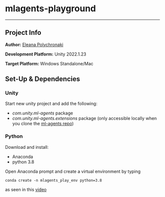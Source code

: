 # mlagents-playground

---

## Project Info

**Author:** 
[Eleana Polychronaki](https://github.com/EleanaPol)

**Development Platform:**
Unity 2022.1.23

**Target Platform:**
Windows Standalone/Mac

## Set-Up & Dependencies
### Unity
Start new unity project and add the following:
* *com.unity.ml-agents* package
* *com.unity.ml-agents.extensions* package (only accessible locally when you clone the [ml-agents repo](https://github.com/Unity-Technologies/ml-agents))
### Python
Download and install:
* Anaconda
* python 3.8 
 
Open Anaconda prompt and create a virtual environment by typing 
```
conda create -n mlagents_play_env python=3.8
``` 
as seen in this [video](https://youtu.be/Yix4iV_io6o?t=58)
